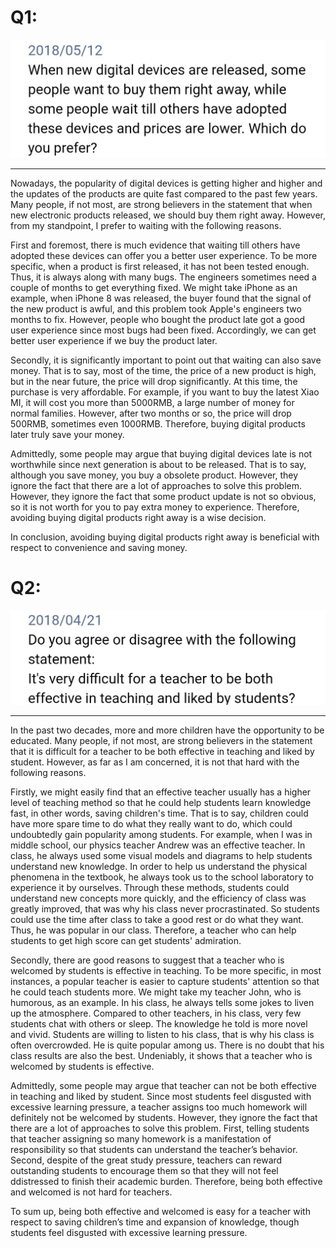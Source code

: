

# Q1:

![1](./1.jpeg)

------

Nowadays, the popularity of digital devices is getting higher and higher and the updates of the products are quite fast compared to the past few years. Many people, if not most, are strong believers in the statement that when new electronic products released, we should buy them right away. However, from my standpoint, I prefer to waiting with the following reasons.

First and foremost, there is much evidence that waiting till others have adopted these devices can offer you a better user experience. To be more specific, when a product is first released, it has not been tested enough. Thus, it is always along with many bugs. The engineers sometimes need a couple of months to get everything fixed. We might take iPhone as an example, when iPhone 8 was released, the buyer found that the signal of the new product is awful, and this problem took Apple's engineers two months to fix. However, people who bought the product late got a good user experience since most bugs had been fixed. Accordingly, we can get better user experience if we buy the product later.

Secondly, it is significantly important to point out that waiting can also save money. That is to say, most of the time, the price of a new product is high, but in the near future, the price will drop significantly. At this time, the purchase is very affordable. For example, if you want to buy the latest Xiao MI, it will cost you more than 5000RMB, a large number of money for normal families. However, after two months or so, the price will drop 500RMB, sometimes even 1000RMB. Therefore, buying digital products later truly save your money.

Admittedly, some people may argue that buying digital devices late is not worthwhile since next generation is about to be released. That is to say, although you save money, you buy a obsolete product. However, they ignore the fact that there are a lot of approaches to solve this problem. However, they ignore the fact that some product update is not so obvious, so it is not worth for you to pay extra money to experience. Therefore, avoiding buying digital products right away is a wise decision.

In conclusion, avoiding buying digital products right away is beneficial with respect to convenience and saving money. 



# Q2:

![2](./2.jpeg)

------

In the past two decades, more and more children have the opportunity to be educated. Many people, if not most, are strong believers in the statement that it is difficult for a teacher to be both effective in teaching and liked by student. However, as far as I am concerned, it is not that hard with the following reasons.

Firstly, we might easily find that an effective teacher usually has a higher level of teaching method so that he could help students learn knowledge fast, in other words, saving children's time. That is to say, children could have more spare time to do what they really want to do, which could undoubtedly gain popularity among students. For example, when I was in middle school, our physics teacher Andrew was an effective teacher. In class, he always used some visual models and diagrams to help students understand new knowledge. In order to help us understand the physical phenomena in the textbook, he always took us to the school laboratory to experience it by ourselves. Through these methods, students could understand new concepts more quickly, and the efficiency of class was greatly improved, that was why his class never procrastinated. So students could use the time after class to take a good rest or do what they want. Thus, he was popular in our class. Therefore, a teacher who can help students to get high score can get students' admiration.

Secondly, there are good reasons to suggest that a teacher who is welcomed by students is effective in teaching. To be more specific, in most instances,  a popular teacher is easier to capture students' attention so that he could teach students more. We might take my teacher John, who is humorous, as an example. In his class, he always tells some jokes to liven up the atmosphere. Compared to other teachers, in his class, very few students chat with others or sleep. The knowledge he told is more novel and vivid. Students are willing to listen to his class, that is why his class is often overcrowded. He is quite popular among us. There is no doubt that his class results are also the best. Undeniably, it shows that a teacher who is welcomed by students is effective.

Admittedly, some people may argue that teacher can not be both effective in teaching and liked by student. Since most students feel disgusted with excessive learning pressure, a teacher assigns too much homework  will definitely not be welcomed by students. However, they ignore the fact that there are a lot of approaches to solve this problem. First, telling students that teacher assigning so many homework is a manifestation of responsibility so that students can understand the teacher’s behavior. Second, despite of the great study pressure, teachers can reward outstanding students to encourage them so that they will not feel ddistressed to finish their academic burden. Therefore, being both effective and welcomed is not hard for teachers.

To sum up, being both effective and welcomed is easy for a teacher with respect to saving children’s time and expansion of knowledge, though students feel disgusted with excessive learning pressure.

